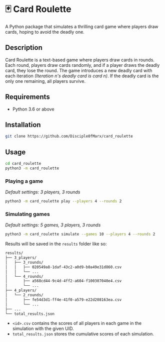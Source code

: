 # 🃏 Card Roulette

A Python package that simulates a thrilling card game where players draw cards, hoping to avoid the deadly one.

## Description

Card Roulette is a text-based game where players draw cards in rounds.
Each round, players draw cards randomly, and if a player draws the deadly card, they lose the round.
The game introduces a new deadly card with each iteration *(Iteration n's deadly card is card n)*.
If the deadly card is the only one remaining, all players survive.

## Requirements

- Python 3.6 or above


## Installation

```bash
git clone https://github.com/Disciple0fMarx/card_roulette
```

## Usage

```bash
cd card_roulette
python3 -m card_roulette
```

### Playing a game

_Default settings: 3 players, 3 rounds_

```bash
python3 -m card_roulette play --players 4 --rounds 2
```

### Simulating games

_Default settings: 5 games, 3 players, 3 rounds_

```bash
python3 -m card_roulette simulate --games 10 --players 4 --rounds 2
```

Results will be saved in the `results` folder like so:

```bash
results/
├── 3_players/
│   ├── 3_rounds/
│   │   ├── 020549a8-1daf-43c2-a0d9-b0a49e31d860.csv
│   │   └── ...
│   └── 4_rounds/
│       ├── a568cd44-9c4d-4ff2-a604-f100307040e4.csv
│       └── ...
├── 4_players/
│   └── 2_rounds/
│       ├── fe54d3d1-ff4e-41f0-a579-e22d208163ea.csv
│       └── ...
├── ...
└── total_results.json
```

- `<id>.csv` contains the scores of all players in each game in the simulation with the given UID.
- `total_results.json` stores the cumulative scores of each simulation.
